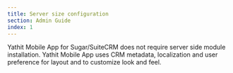 ```yaml
---
title: Server size configuration
section: Admin Guide
index: 1
---
```


Yathit Mobile App for Sugar/SuiteCRM does not require server side module installation. Yathit Mobile App uses CRM metadata, localization and user preference for layout and to customize look and feel.